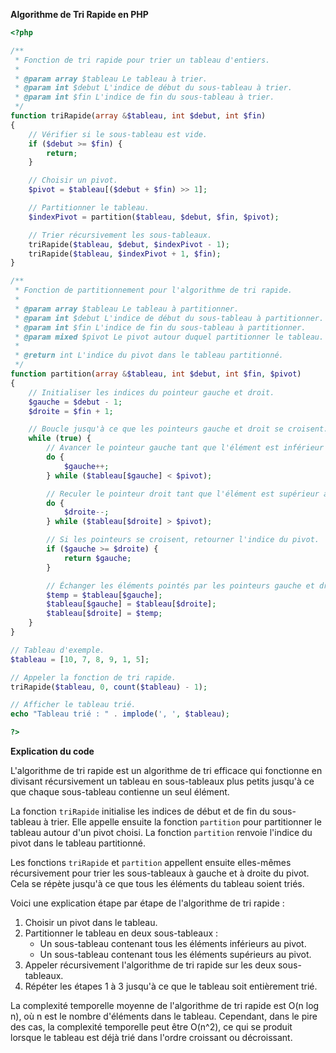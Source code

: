 **Algorithme de Tri Rapide en PHP**

```php
<?php

/**
 * Fonction de tri rapide pour trier un tableau d'entiers.
 *
 * @param array $tableau Le tableau à trier.
 * @param int $debut L'indice de début du sous-tableau à trier.
 * @param int $fin L'indice de fin du sous-tableau à trier.
 */
function triRapide(array &$tableau, int $debut, int $fin)
{
    // Vérifier si le sous-tableau est vide.
    if ($debut >= $fin) {
        return;
    }

    // Choisir un pivot.
    $pivot = $tableau[($debut + $fin) >> 1];

    // Partitionner le tableau.
    $indexPivot = partition($tableau, $debut, $fin, $pivot);

    // Trier récursivement les sous-tableaux.
    triRapide($tableau, $debut, $indexPivot - 1);
    triRapide($tableau, $indexPivot + 1, $fin);
}

/**
 * Fonction de partitionnement pour l'algorithme de tri rapide.
 *
 * @param array $tableau Le tableau à partitionner.
 * @param int $debut L'indice de début du sous-tableau à partitionner.
 * @param int $fin L'indice de fin du sous-tableau à partitionner.
 * @param mixed $pivot Le pivot autour duquel partitionner le tableau.
 *
 * @return int L'indice du pivot dans le tableau partitionné.
 */
function partition(array &$tableau, int $debut, int $fin, $pivot)
{
    // Initialiser les indices du pointeur gauche et droit.
    $gauche = $debut - 1;
    $droite = $fin + 1;

    // Boucle jusqu'à ce que les pointeurs gauche et droit se croisent.
    while (true) {
        // Avancer le pointeur gauche tant que l'élément est inférieur au pivot.
        do {
            $gauche++;
        } while ($tableau[$gauche] < $pivot);

        // Reculer le pointeur droit tant que l'élément est supérieur au pivot.
        do {
            $droite--;
        } while ($tableau[$droite] > $pivot);

        // Si les pointeurs se croisent, retourner l'indice du pivot.
        if ($gauche >= $droite) {
            return $gauche;
        }

        // Échanger les éléments pointés par les pointeurs gauche et droit.
        $temp = $tableau[$gauche];
        $tableau[$gauche] = $tableau[$droite];
        $tableau[$droite] = $temp;
    }
}

// Tableau d'exemple.
$tableau = [10, 7, 8, 9, 1, 5];

// Appeler la fonction de tri rapide.
triRapide($tableau, 0, count($tableau) - 1);

// Afficher le tableau trié.
echo "Tableau trié : " . implode(', ', $tableau);

?>
```

**Explication du code**

L'algorithme de tri rapide est un algorithme de tri efficace qui fonctionne en divisant récursivement un tableau en sous-tableaux plus petits jusqu'à ce que chaque sous-tableau contienne un seul élément.

La fonction `triRapide` initialise les indices de début et de fin du sous-tableau à trier. Elle appelle ensuite la fonction `partition` pour partitionner le tableau autour d'un pivot choisi. La fonction `partition` renvoie l'indice du pivot dans le tableau partitionné.

Les fonctions `triRapide` et `partition` appellent ensuite elles-mêmes récursivement pour trier les sous-tableaux à gauche et à droite du pivot. Cela se répète jusqu'à ce que tous les éléments du tableau soient triés.

Voici une explication étape par étape de l'algorithme de tri rapide :

1. Choisir un pivot dans le tableau.
2. Partitionner le tableau en deux sous-tableaux :
    - Un sous-tableau contenant tous les éléments inférieurs au pivot.
    - Un sous-tableau contenant tous les éléments supérieurs au pivot.
3. Appeler récursivement l'algorithme de tri rapide sur les deux sous-tableaux.
4. Répéter les étapes 1 à 3 jusqu'à ce que le tableau soit entièrement trié.

La complexité temporelle moyenne de l'algorithme de tri rapide est O(n log n), où n est le nombre d'éléments dans le tableau. Cependant, dans le pire des cas, la complexité temporelle peut être O(n^2), ce qui se produit lorsque le tableau est déjà trié dans l'ordre croissant ou décroissant.